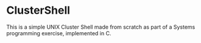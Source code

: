 # ClusterShell

This is a simple UNIX Cluster Shell made from scratch as part of a Systems programming exercise, implemented in C.

